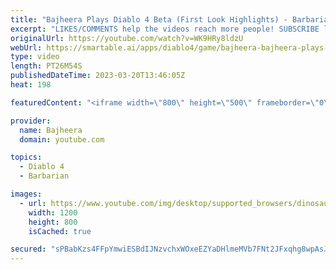 ```yaml
---
title: "Bajheera Plays Diablo 4 Beta (First Look Highlights) - Barbarian Early Access Gameplay"
excerpt: "LIKES/COMMENTS help the videos reach more people! SUBSCRIBE lets you to see more content from me! CLICK THE BELL to ..."
originalUrl: https://youtube.com/watch?v=WK9HRy8ldzU
webUrl: https://smartable.ai/apps/diablo4/game/bajheera-bajheera-plays-diablo-4-beta-first-look-highlights-barbarian-early-access-gameplay/
type: video
length: PT26M54S
publishedDateTime: 2023-03-20T13:46:05Z
heat: 198

featuredContent: "<iframe width=\"800\" height=\"500\" frameborder=\"0\" src=\"https://www.youtube.com/embed/WK9HRy8ldzU\" allow=\"accelerometer; autoplay; encrypted-media; gyroscope; picture-in-picture\" allowfullscreen></iframe>"

provider:
  name: Bajheera
  domain: youtube.com

topics:
  - Diablo 4
  - Barbarian

images:
  - url: https://www.youtube.com/img/desktop/supported_browsers/dinosaur.png
    width: 1200
    height: 800
    isCached: true

secured: "sPBabKzs4FFpYmwiESBdIJNzvchxWOxeEZYaDHlmeMVb7FNt2JFxqhg8wpAsJ56UOOxXFtpaso085TuGk6y1KZ01mYaA/8F1VG3KBuzZUW8loaQPqvkKQI/picdfRnB0EMFRk+OqJKe+pJtCTlbvwDQODa5QfK6qxq5rUPYV0+/zii3LBuZbNmbkN7/O0NaOrGHROTaltw+6IIZDPss+z7Ce2Z6Yvm4/WzLFkOSIcrsLhlaOJxbMMTBt1p5W+WRSFvSw9ijXxAxYAoyMc9thAnWuwJYI2Cp0FIX8ngMFCBIBKWbn2tdqtkjm2QVDwiK4Q5fFJgK1N7NpjF4j77Am7peIk3AZtUw8Sz23WqP7IXcExsUOUeFWJGebp1V3f57qAJJmzjOtLRnZ2Ay//ZXJ3IOGExdizD/0gjlPe6XMmt0=;IERBl9fVYxbo/rYOGGHPtQ=="
---
```



